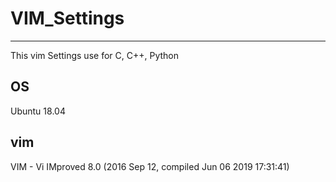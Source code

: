 # VIM_Settings
-----------------------------------
This vim Settings use for C, C++, Python<br>
## OS<br>
Ubuntu 18.04<br>
## vim<br>
VIM - Vi IMproved 8.0 (2016 Sep 12, compiled Jun 06 2019 17:31:41)
